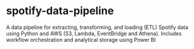 # spotify-data-pipeline
A data pipeline for extracting, transforming, and loading (ETL) Spotify data using Python and AWS (S3, Lambda, EventBridge and Athena). Includes workflow orchestration and analytical storage using Power BI

